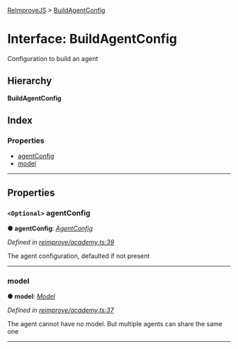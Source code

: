[ReImproveJS](../README.md) > [BuildAgentConfig](../interfaces/buildagentconfig.md)

# Interface: BuildAgentConfig

Configuration to build an agent

## Hierarchy

**BuildAgentConfig**

## Index

### Properties

* [agentConfig](buildagentconfig.md#agentconfig)
* [model](buildagentconfig.md#model)

---

## Properties

<a id="agentconfig"></a>

### `<Optional>` agentConfig

**● agentConfig**: *[AgentConfig](agentconfig.md)*

*Defined in [reimprove/academy.ts:39](https://github.com/Pravez/FurnishJS/blob/b206a93/src/reimprove/academy.ts#L39)*

The agent configuration, defaulted if not present

___
<a id="model"></a>

###  model

**● model**: *[Model](../classes/model.md)*

*Defined in [reimprove/academy.ts:37](https://github.com/Pravez/FurnishJS/blob/b206a93/src/reimprove/academy.ts#L37)*

The agent cannot have no model. But multiple agents can share the same one

___

